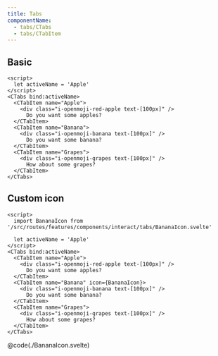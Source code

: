 ```yaml
---
title: Tabs
componentName: 
  - tabs/CTabs
  - tabs/CTabItem
---
```


## Basic

```svelte live
<script>
  let activeName = 'Apple'
</script>
<CTabs bind:activeName>
  <CTabItem name="Apple">
    <div class="i-openmoji-red-apple text-[100px]" />
      Do you want some apples?
  </CTabItem>
  <CTabItem name="Banana">
    <div class="i-openmoji-banana text-[100px]" />
      Do you want some banana?
  </CTabItem>
  <CTabItem name="Grapes">
    <div class="i-openmoji-grapes text-[100px]" />
      How about some grapes?
  </CTabItem>
</CTabs>
```

## Custom icon

<Tabs activeName="Result">
  <TabPanel name="Result">

```svelte live
<script>
  import BananaIcon from '/src/routes/features/components/interact/tabs/BananaIcon.svelte'

  let activeName = 'Apple'
</script>
<CTabs bind:activeName>
  <CTabItem name="Apple">
    <div class="i-openmoji-red-apple text-[100px]" />
      Do you want some apples?
  </CTabItem>
  <CTabItem name="Banana" icon={BananaIcon}>
    <div class="i-openmoji-banana text-[100px]" />
      Do you want some banana?
  </CTabItem>
  <CTabItem name="Grapes">
    <div class="i-openmoji-grapes text-[100px]" />
      How about some grapes?
  </CTabItem>
</CTabs>
```

  </TabPanel>
  <TabPanel name="BananaIcon">

@code(./BananaIcon.svelte)

  </TabPanel>
  
</Tabs>
